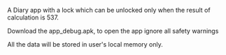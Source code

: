 A Diary app with a lock which can be unlocked only when the result of calculation is 537.

Download the app_debug.apk, to open the app ignore all safety warnings

All the data will be stored in user's local memory only.
